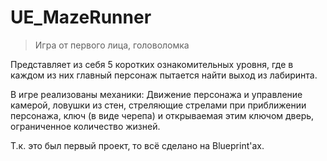 # UE_MazeRunner

> Игра от первого лица, головоломка

Представляет из себя 5 коротких ознакомительных уровня, где в каждом из них главный персонаж пытается найти выход из лабиринта.

В игре реализованы механики: Движение персонажа и управление камерой, ловушки из стен, стреляющие стрелами при приближении персонажа, ключ (в виде черепа) и открываемая этим ключом дверь, ограниченное количество жизней.

Т.к. это был первый проект, то всё сделано на Blueprint'ах.